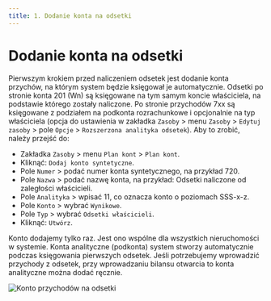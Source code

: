 ```yaml
---
title: 1. Dodanie konta na odsetki
---
```


# Dodanie konta na odsetki

Pierwszym krokiem przed naliczeniem odsetek jest dodanie konta przychów, na którym system będzie księgował je automatycznie. Odsetki po stronie konta 201 (Wn) są księgowane na tym samym koncie właściciela, na podstawie którego zostały naliczone. Po stronie przychodów 7xx są księgowane z podziałem na podkonta rozrachunkowe i opcjonalnie na typ właściciela (opcja do ustawienia w zakładka `Zasoby` > menu `Zasoby` > `Edytuj zasoby` > pole `Opcje` > `Rozszerzona analityka odsetek`). Aby to zrobić, należy przejść do:

- Zakładka `Zasoby` > menu `Plan kont` > `Plan kont`.
- Kliknąć: `Dodaj konto syntetyczne`.
- Pole `Numer` > podać numer konta syntetycznego, na przykład 720.
- Pole `Nazwa` > podać nazwę konta, na przykład: Odsetki naliczone od zaległości właścicieli.
- Pole `Analityka` > wpisać 11, co oznacza konto o poziomach SSS-x-z.
- Pole `Konto` > wybrać `Wynikowe`.
- Pole `Typ` > wybrać `Odsetki właścicieli`.
- Kliknąć: `Utwórz`.

Konto dodajemy tylko raz. Jest ono wspólne dla wszystkich nieruchomości w systemie. Konta analityczne (podkonta) system stworzy automatycznie podczas księgowania pierwszych odsetek. Jeśli potrzebujemy wprowadzić przychody z odsetek, przy wprowadzaniu bilansu otwarcia to konta analityczne można dodać ręcznie.

![Konto przychodów na odsetki](7xxodsetki.gif)